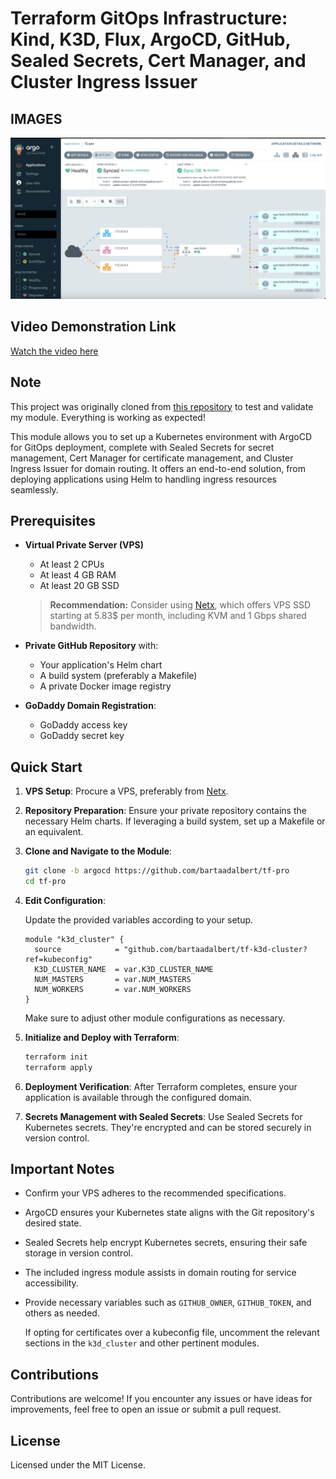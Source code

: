 # Terraform GitOps Infrastructure: Kind, K3D, Flux, ArgoCD, GitHub, Sealed Secrets, Cert Manager, and Cluster Ingress Issuer

## IMAGES
![Ingress, svc balance](./images/quiz-svc.png)


## Video Demonstration Link
[Watch the video here](https://veed.io/view/1ecb8011-85d4-4fe6-9fd6-b7b312c0f9f1)

## Note
This project was originally cloned from [this repository](https://github.com/gigo6000/quiz.git) to test and validate my module. Everything is working as expected!


This module allows you to set up a Kubernetes environment with ArgoCD for GitOps deployment, complete with Sealed Secrets for secret management, Cert Manager for certificate management, and Cluster Ingress Issuer for domain routing. It offers an end-to-end solution, from deploying applications using Helm to handling ingress resources seamlessly.

## Prerequisites

- **Virtual Private Server (VPS)**
  - At least 2 CPUs
  - At least 4 GB RAM
  - At least 20 GB SSD
  
  > **Recommendation:** Consider using [Netx](https://netx.com.ua/aff.php?aff=456), which offers VPS SSD starting at 5.83$ per month, including KVM and 1 Gbps shared bandwidth.

- **Private GitHub Repository** with:
  - Your application's Helm chart
  - A build system (preferably a Makefile)
  - A private Docker image registry

- **GoDaddy Domain Registration**:
  - GoDaddy access key
  - GoDaddy secret key

## Quick Start

1. **VPS Setup**: Procure a VPS, preferably from [Netx](https://netx.com.ua/aff.php?aff=456).

2. **Repository Preparation**: Ensure your private repository contains the necessary Helm charts. If leveraging a build system, set up a Makefile or an equivalent.

3. **Clone and Navigate to the Module**:

   ```bash
   git clone -b argocd https://github.com/bartaadalbert/tf-pro
   cd tf-pro
   ```

4. **Edit Configuration**:

   Update the provided variables according to your setup.

   ```hcl
   module "k3d_cluster" {
     source            = "github.com/bartaadalbert/tf-k3d-cluster?ref=kubeconfig"
     K3D_CLUSTER_NAME  = var.K3D_CLUSTER_NAME
     NUM_MASTERS       = var.NUM_MASTERS
     NUM_WORKERS       = var.NUM_WORKERS
   }
   ```

   Make sure to adjust other module configurations as necessary.

5. **Initialize and Deploy with Terraform**:

   ```bash
   terraform init
   terraform apply
   ```

6. **Deployment Verification**: After Terraform completes, ensure your application is available through the configured domain.

7. **Secrets Management with Sealed Secrets**: Use Sealed Secrets for Kubernetes secrets. They're encrypted and can be stored securely in version control.

## Important Notes

- Confirm your VPS adheres to the recommended specifications.
- ArgoCD ensures your Kubernetes state aligns with the Git repository's desired state.
- Sealed Secrets help encrypt Kubernetes secrets, ensuring their safe storage in version control.
- The included ingress module assists in domain routing for service accessibility.
- Provide necessary variables such as `GITHUB_OWNER`, `GITHUB_TOKEN`, and others as needed.
  
  If opting for certificates over a kubeconfig file, uncomment the relevant sections in the `k3d_cluster` and other pertinent modules.

## Contributions

Contributions are welcome! If you encounter any issues or have ideas for improvements, feel free to open an issue or submit a pull request.

## License

Licensed under the MIT License.
